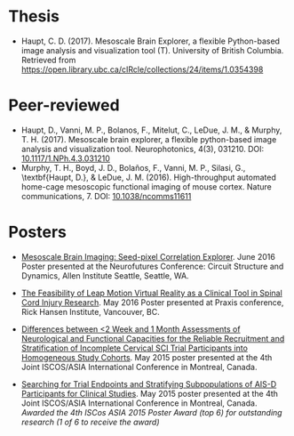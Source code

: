 # Thesis

-   Haupt, C. D. (2017). Mesoscale Brain Explorer, a flexible Python-based image analysis and visualization tool (T). University of British Columbia. Retrieved from <a href="https://open.library.ubc.ca/cIRcle/collections/24/items/1.0354398" target="_blank">https://open.library.ubc.ca/cIRcle/collections/24/items/1.0354398</a>

# Peer-reviewed

-    Haupt, D., Vanni, M. P., Bolanos, F., Mitelut, C., LeDue, J. M., \& Murphy, T. H. (2017). Mesoscale brain explorer, a flexible python-based image analysis and visualization tool. Neurophotonics, 4(3), 031210. DOI: <a href="https://www.ncbi.nlm.nih.gov/pubmed/28560240" target="_blank">10.1117/1.NPh.4.3.031210</a>
-   Murphy, T. H., Boyd, J. D., Bolaños, F., Vanni, M. P., Silasi, G., \textbf{Haupt, D.}, \& LeDue, J. M. (2016). High-throughput automated home-cage mesoscopic functional imaging of mouse cortex. Nature communications, 7. DOI: <a href="https://www.nature.com/articles/ncomms11611" target="_blank">10.1038/ncomms11611</a>

# Posters   

- <a href="https://www.slideshare.net/slideshow/embed_code/key/cWfqoJOTrRzFBy" target="_blank">Mesoscale Brain Imaging: Seed-pixel Correlation Explorer</a>. June 2016 Poster presented at the Neurofutures Conference: Circuit Structure and Dynamics, Allen Institute Seattle, Seattle,  WA.

- <a href="https://goo.gl/hULZnc" target="_blank">The Feasibility of Leap Motion Virtual Reality as a Clinical Tool in Spinal Cord Injury Research</a>. May 2016 Poster presented at Praxis conference, Rick Hansen Institute, Vancouver, BC. 

- <a href="https://www.slideshare.net/DirkHaupt/draft-7-montreal-posters-1-49973542" target="_blank">Differences between $<$2 Week and 1 Month Assessments of Neurological and Functional Capacities for the Reliable Recruitment and Stratification of Incomplete Cervical SCI Trial Participants into Homogeneous Study Cohorts</a>. May 2015 poster presented at the 4th Joint ISCOS/ASIA International Conference in Montreal, Canada.

- <a href="https://www.slideshare.net/DirkHaupt/draft-7-montreal-posters-1-49973542" target="_blank">Searching for Trial Endpoints and Stratifying Subpopulations of AIS-D Participants for Clinical Studies</a>. May 2015 poster presented at the 4th Joint ISCOS/ASIA International Conference in Montreal, Canada. _Awarded the 4th ISCos ASIA 2015 Poster Award (top 6) for outstanding research (1 of 6 to receive the award)_
